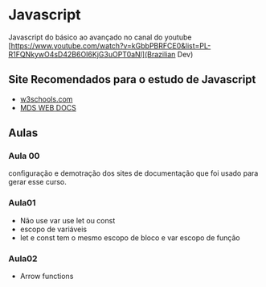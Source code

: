 # Javascript

Javascript do básico ao avançado no canal do youtube
[https://www.youtube.com/watch?v=kGbbPBRFCE0&list=PL-R1FQNkywO4sD42B6OI6KjG3uOPT0aNl](Brazilian Dev)

## Site Recomendados para o estudo de Javascript

- [w3schools.com](https://www.w3schools.com)
- [MDS WEB DOCS](https://developer.mozilla.org/pt-BR/docs/Learn/Getting_started_with_the_web)

## Aulas

### Aula 00

configuração e demotração dos sites de documentação que foi usado para gerar esse curso.

### Aula01

- Não use var use let ou const
- escopo de variáveis
- let e const tem o mesmo escopo de bloco e var escopo de função

### Aula02

- Arrow functions
